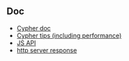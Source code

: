 Doc
---

* [Cypher doc](https://neo4j.com/docs/developer-manual/current/cypher/clauses/create/)
* [Cypher tips (including performance)](https://neo4j.com/blog/8-tips-succeeding-with-neo4j/)
* [JS API](https://neo4j.com/docs/api/javascript-driver/current/)
* [http server response](https://nodejs.org/api/http.html#http_class_http_serverresponse)